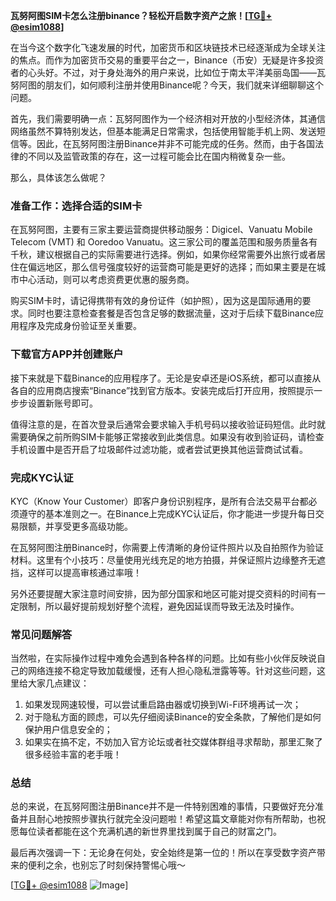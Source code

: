 **瓦努阿图SIM卡怎么注册binance？轻松开启数字资产之旅！[[TG💪+ @esim1088](https://t.me/s/esim1088)]**

在当今这个数字化飞速发展的时代，加密货币和区块链技术已经逐渐成为全球关注的焦点。而作为加密货币交易的重要平台之一，Binance（币安）无疑是许多投资者的心头好。不过，对于身处海外的用户来说，比如位于南太平洋美丽岛国——瓦努阿图的朋友们，如何顺利注册并使用Binance呢？今天，我们就来详细聊聊这个问题。

首先，我们需要明确一点：瓦努阿图作为一个经济相对开放的小型经济体，其通信网络虽然不算特别发达，但基本能满足日常需求，包括使用智能手机上网、发送短信等。因此，在瓦努阿图注册Binance并非不可能完成的任务。然而，由于各国法律的不同以及监管政策的存在，这一过程可能会比在国内稍微复杂一些。

那么，具体该怎么做呢？

### 准备工作：选择合适的SIM卡

在瓦努阿图，主要有三家主要运营商提供移动服务：Digicel、Vanuatu Mobile Telecom (VMT) 和 Ooredoo Vanuatu。这三家公司的覆盖范围和服务质量各有千秋，建议根据自己的实际需要进行选择。例如，如果你经常需要外出旅行或者居住在偏远地区，那么信号强度较好的运营商可能是更好的选择；而如果主要是在城市中心活动，则可以考虑资费更优惠的服务商。

购买SIM卡时，请记得携带有效的身份证件（如护照），因为这是国际通用的要求。同时也要注意检查套餐是否包含足够的数据流量，这对于后续下载Binance应用程序及完成身份验证至关重要。

### 下载官方APP并创建账户

接下来就是下载Binance的应用程序了。无论是安卓还是iOS系统，都可以直接从各自的应用商店搜索“Binance”找到官方版本。安装完成后打开应用，按照提示一步步设置新账号即可。

值得注意的是，在首次登录后通常会要求输入手机号码以接收验证码短信。此时就需要确保之前所购SIM卡能够正常接收到此类信息。如果没有收到验证码，请检查手机设置中是否开启了垃圾邮件过滤功能，或者尝试更换其他运营商试试看。

### 完成KYC认证

KYC（Know Your Customer）即客户身份识别程序，是所有合法交易平台都必须遵守的基本准则之一。在Binance上完成KYC认证后，你才能进一步提升每日交易限额，并享受更多高级功能。

在瓦努阿图注册Binance时，你需要上传清晰的身份证件照片以及自拍照作为验证材料。这里有个小技巧：尽量使用光线充足的地方拍摄，并保证照片边缘整齐无遮挡，这样可以提高审核通过率哦！

另外还要提醒大家注意时间安排，因为部分国家和地区可能对提交资料的时间有一定限制，所以最好提前规划好整个流程，避免因延误而导致无法及时操作。

### 常见问题解答

当然啦，在实际操作过程中难免会遇到各种各样的问题。比如有些小伙伴反映说自己的网络连接不稳定导致加载缓慢，还有人担心隐私泄露等等。针对这些问题，这里给大家几点建议：

1. 如果发现网速较慢，可以尝试重启路由器或切换到Wi-Fi环境再试一次；
2. 对于隐私方面的顾虑，可以先仔细阅读Binance的安全条款，了解他们是如何保护用户信息安全的；
3. 如果实在搞不定，不妨加入官方论坛或者社交媒体群组寻求帮助，那里汇聚了很多经验丰富的老手哦！

### 总结

总的来说，在瓦努阿图注册Binance并不是一件特别困难的事情，只要做好充分准备并且耐心地按照步骤执行就完全没问题啦！希望这篇文章能对你有所帮助，也祝愿每位读者都能在这个充满机遇的新世界里找到属于自己的财富之门。

最后再次强调一下：无论身在何处，安全始终是第一位的！所以在享受数字资产带来的便利之余，也别忘了时刻保持警惕心哦～ 

[[TG💪+ @esim1088](https://t.me/s/esim1088) ![Image](https://i.postimg.cc/4NQfJmqS/Snipaste-2025-05-13-00-14-12.png)]